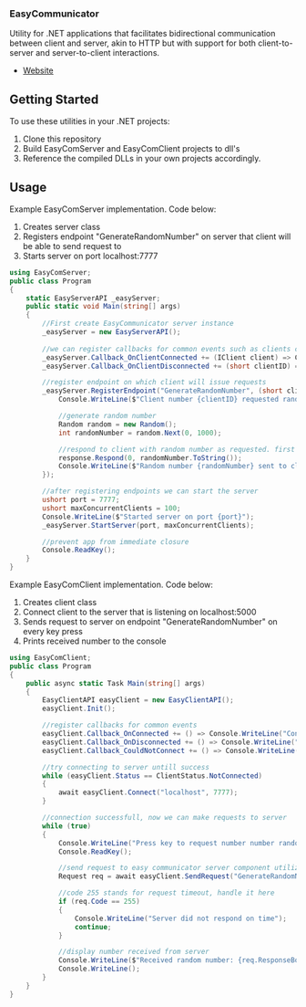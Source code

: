### EasyCommunicator
Utility for .NET applications that facilitates bidirectional communication between client and server, akin to HTTP but with support for both client-to-server and server-to-client interactions.
 - [Website](https://zbigniew.dev/projects/easycommunicator)

## Getting Started

To use these utilities in your .NET projects:

1. Clone this repository
2. Build EasyComServer and EasyComClient projects to dll's
3. Reference the compiled DLLs in your own projects accordingly.

## Usage

Example EasyComServer implementation. Code below:
1. Creates server class
2. Registers endpoint "GenerateRandomNumber" on server that client will be able to send request to
3. Starts server on port localhost:7777
```csharp
using EasyComServer; 
public class Program
{
    static EasyServerAPI _easyServer;
    public static void Main(string[] args)
    {
        //First create EasyCommunicator server instance
        _easyServer = new EasyServerAPI();
       
        //we can register callbacks for common events such as clients connecting and disconnecting
        _easyServer.Callback_OnClientConnected += (IClient client) => Console.WriteLine($"Client #{client.ID()} connected.");
        _easyServer.Callback_OnClientDisconnected += (short clientID) => Console.WriteLine($"Client #{clientID} disconnected.");

        //register endpoint on which client will issue requests
        _easyServer.RegisterEndpoint("GenerateRandomNumber", (short clientID, string requestBody, Response response) => {
            Console.WriteLine($"Client number {clientID} requested random number!");

            //generate random number
            Random random = new Random();
            int randomNumber = random.Next(0, 1000);

            //respond to client with random number as requested. first value is response code (0), and second is body (random number)
            response.Respond(0, randomNumber.ToString());
            Console.WriteLine($"Random number {randomNumber} sent to client #{clientID}.");
        });

        //after registering endpoints we can start the server
        ushort port = 7777;
        ushort maxConcurrentClients = 100;
        Console.WriteLine($"Started server on port {port}");
        _easyServer.StartServer(port, maxConcurrentClients);

        //prevent app from immediate closure
        Console.ReadKey();
    }
}
```
Example EasyComClient implementation. Code below:
1. Creates client class
2. Connect client to the server that is listening on localhost:5000
3. Sends request to server on endpoint "GenerateRandomNumber" on every key press
4. Prints received number to the console
```csharp
using EasyComClient;
public class Program
{
    public async static Task Main(string[] args)
    {
        EasyClientAPI easyClient = new EasyClientAPI();
        easyClient.Init();

        //register callbacks for common events
        easyClient.Callback_OnConnected += () => Console.WriteLine("Connected to the server");
        easyClient.Callback_OnDisconnected += () => Console.WriteLine("Disconnected from the server");
        easyClient.Callback_CouldNotConnect += () => Console.WriteLine("Could not connect the server");

        //try connecting to server untill success
        while (easyClient.Status == ClientStatus.NotConnected)
        {
            await easyClient.Connect("localhost", 7777);
        }

        //connection successfull, now we can make requests to server
        while (true)
        {
            Console.WriteLine("Press key to request number number random from server");
            Console.ReadKey();

            //send request to easy communicator server component utilized by some parent app
            Request req = await easyClient.SendRequest("GenerateRandomNumber");

            //code 255 stands for request timeout, handle it here
            if (req.Code == 255) 
            {
                Console.WriteLine("Server did not respond on time");
                continue;
            }

            //display number received from server
            Console.WriteLine($"Received random number: {req.ResponseBody}");
            Console.WriteLine();
        }
    }
}
```
